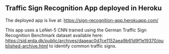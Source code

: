 ## Traffic Sign Recognition App deployed in Heroku

The deployed app is live at: https://sign-recognition-app.herokuapp.com/

This app uses a LeNet-5 CNN trained using the German
Traffic Sign Recognition Benchmark dataset available here:
https://sid.erda.dk/public/archives/daaeac0d7ce1152aea9b61d9f1e19370/published-archive.html
to identify common traffic signs.
